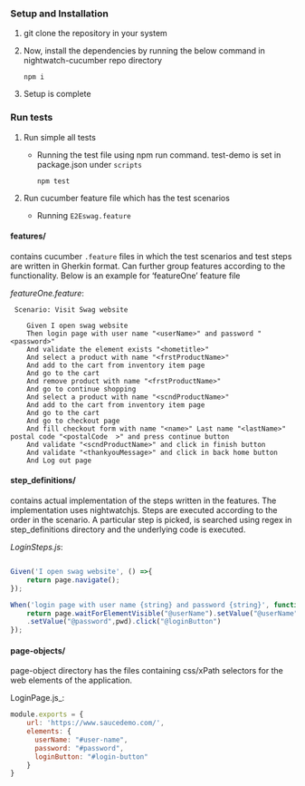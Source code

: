 ### Setup and Installation

1. git clone the repository in your system

2. Now, install the dependencies by running the below command in nightwatch-cucumber repo directory
    ```shell
    npm i
    ```
3. Setup is complete

### Run tests

1. Run simple all tests

    - Running the test file using npm run command. test-demo is set in package.json under `scripts`
        ```shell
        npm test
        ```

2. Run cucumber feature file which has the test scenarios

    - Running `E2Eswag.feature` 




#### features/

contains cucumber `.feature` files in which the test scenarios and test steps are written in Gherkin format. Can further group features according to the functionality. Below is an example for ‘featureOne’ feature file

_featureOne.feature_:

```gherkin
 Scenario: Visit Swag website

    Given I open swag website
    Then login page with user name "<userName>" and password "<password>"
    And validate the element exists "<hometitle>"
    And select a product with name "<frstProductName>"
    And add to the cart from inventory item page
    And go to the cart
    And remove product with name "<frstProductName>"
    And go to continue shopping
    And select a product with name "<scndProductName>"
    And add to the cart from inventory item page
    And go to the cart
    And go to checkout page
    And fill checkout form with name "<name>" Last name "<lastName>" postal code "<postalCode  >" and press continue button
    And validate "<scndProductName>" and click in finish button 
    And validate "<thankyouMessage>" and click in back home button
    And Log out page
```

#### step_definitions/

contains actual implementation of the steps written in the features. The implementation uses nightwatchjs. Steps are executed according to the order in the scenario. A particular step is picked, is searched using regex in step_definitions directory and the underlying code is executed.

_LoginSteps.js_:

```javascript

Given('I open swag website', () =>{   
    return page.navigate();
});

When('login page with user name {string} and password {string}', function (user, pwd) {
    return page.waitForElementVisible("@userName").setValue("@userName",user)
    .setValue("@password",pwd).click("@loginButton")
});
```

#### page-objects/

page-object directory has the files containing css/xPath selectors for the web elements of the application.

LoginPage.js_:

```javascript
module.exports = {
    url: 'https://www.saucedemo.com/',
    elements: {
      userName: "#user-name",
      password: "#password",
      loginButton: "#login-button"
    }    
}
```
